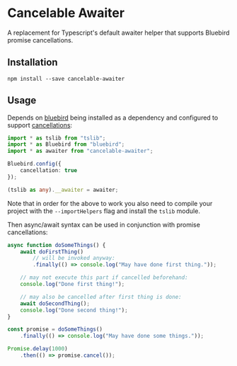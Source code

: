 # Cancelable Awaiter
A replacement for Typescript's default awaiter helper that supports Bluebird promise cancellations.

## Installation
`npm install --save cancelable-awaiter`

## Usage
Depends on [bluebird](https://www.npmjs.com/package/bluebird) being installed as a dependency and configured to support [cancellations](http://bluebirdjs.com/docs/api/cancellation.html):
```typescript
import * as tslib from "tslib";
import * as Bluebird from "bluebird";
import * as awaiter from "cancelable-awaiter";

Bluebird.config({
    cancellation: true
});

(tslib as any).__awaiter = awaiter;
```

Note that in order for the above to work you also need to compile your project with the `--importHelpers` flag and install the `tslib` module.

Then async/await syntax can be used in conjunction with promise cancellations:

```typescript
async function doSomeThings() {
    await doFirstThing()
        // will be invoked anyway:
        .finally(() => console.log("May have done first thing."));

    // may not execute this part if cancelled beforehand:
    console.log("Done first thing!");

    // may also be cancelled after first thing is done:
    await doSecondThing();
    console.log("Done second thing!");
}

const promise = doSomeThings()
    .finally(() => console.log("May have done some things."));

Promise.delay(1000)
    .then(() => promise.cancel());
```
